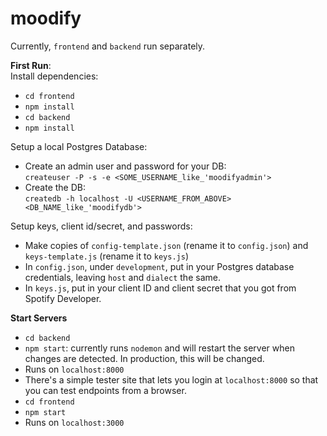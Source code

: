 # moodify

Currently, `frontend` and `backend` run separately.

**First Run**:<br />
Install dependencies:
* `cd frontend`
* `npm install`
* `cd backend`
* `npm install`

Setup a local Postgres Database:
* Create an admin user and password for your DB: <br />```createuser -P -s -e <SOME_USERNAME_like_'moodifyadmin'>```
* Create the DB:
<br />```createdb -h localhost -U <USERNAME_FROM_ABOVE> <DB_NAME_like_'moodifydb'>```

Setup keys, client id/secret, and passwords:
* Make copies of `config-template.json` (rename it to `config.json`) and `keys-template.js` (rename it to `keys.js`)
* In `config.json`, under `development`, put in your Postgres database credentials, leaving `host` and `dialect` the same.
* In `keys.js`, put in your client ID and client secret that you got from Spotify Developer.

**Start Servers**
* `cd backend`
* `npm start`: currently runs `nodemon` and will restart the server when changes are detected. In production, this will be changed.
* Runs on `localhost:8000`
* There's a simple tester site that lets you login at `localhost:8000` so that you can test endpoints from a browser.
* `cd frontend`
* `npm start`
* Runs on `localhost:3000`

